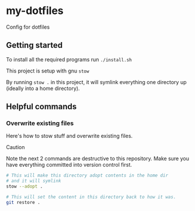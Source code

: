 # my-dotfiles
Config for dotfiles

## Getting started

To install all the required programs run `./install.sh`

This project is setup with gnu `stow`

By running `stow .` in this project, it will symlink everything one directory up (ideally into a home directory).

## Helpful commands

### Overwrite existing files

Here's how to stow stuff and overwrite existing files.

> [!CAUTION]
> Note the next 2 commands are destructive to this repository. Make sure you have everything committed into version control first.

```sh
# This will make this directory adopt contents in the home dir
# and it will symlink
stow --adopt .

# This will set the content in this directory back to how it was.
git restore .
```

